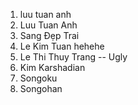 1. luu tuan anh
2. Luu Tuan Anh
3. Sang Đẹp Trai
4. Le Kim Tuan hehehe
5. Le Thi Thuy Trang -- Ugly
6. Kim Karshadian
7. Songoku
8. Songohan

